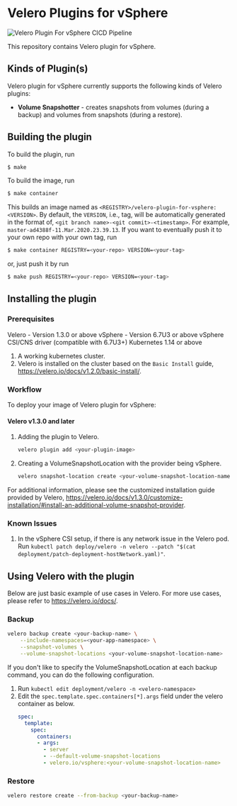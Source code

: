 # Velero Plugins for vSphere 

![Velero Plugin For vSphere CICD Pipeline](https://github.com/vmware-tanzu/velero-plugin-for-vsphere/workflows/Velero%20Plugin%20For%20vSphere%20CICD%20Pipeline/badge.svg)

This repository contains Velero plugin for vSphere.

## Kinds of Plugin(s)

Velero plugin for vSphere currently supports the following kinds of Velero plugins:

- **Volume Snapshotter** - creates snapshots from volumes (during a backup) and volumes from snapshots (during a restore).


## Building the plugin

To build the plugin, run

```bash
$ make
```

To build the image, run

```bash
$ make container
```

This builds an image named as `<REGISTRY>/velero-plugin-for-vsphere:<VERSION>`.
By default, the `VERSION`, i.e., tag, will be automatically generated in the format of,
`<git branch name>-<git commit>-<timestamp>`. For example, `master-ad4388f-11.Mar.2020.23.39.13`.
If you want to eventually push it to your own repo with your own tag, run

```bash
$ make container REGISTRY=<your-repo> VERSION=<your-tag>
```
or, just push it by run
```bash
$ make push REGISTRY=<your-repo> VERSION=<your-tag>
```

## Installing the plugin

### Prerequisites


Velero - Version 1.3.0 or above
vSphere - Version 6.7U3 or above
vSphere CSI/CNS driver (compatible with 6.7U3+)
Kubernetes 1.14 or above

1. A working kubernetes cluster.
2. Velero is installed on the cluster based on the `Basic Install` guide, https://velero.io/docs/v1.2.0/basic-install/.

### Workflow

To deploy your image of Velero plugin for vSphere:

#### Velero v1.3.0 and later
1. Adding the plugin to Velero.
    ```bash
    velero plugin add <your-plugin-image>
    ```
2. Creating a VolumeSnapshotLocation with the provider being vSphere.
    ```bash
    velero snapshot-location create <your-volume-snapshot-location-name> --provider velero.io/vsphere
    ```
    
For additional information, please see the customized installation guide provided by Velero, 
https://velero.io/docs/v1.3.0/customize-installation/#install-an-additional-volume-snapshot-provider.

### Known Issues
1. In the vSphere CSI setup, if there is any network issue in the Velero pod. Run `kubectl patch deploy/velero -n velero --patch "$(cat deployment/patch-deployment-hostNetwork.yaml)"`.


## Using Velero with the plugin
Below are just basic example of use cases in Velero. For more use cases, please refer to https://velero.io/docs/.
### Backup
```bash
velero backup create <your-backup-name> \
    --include-namespaces=<your-app-namespace> \
    --snapshot-volumes \
    --volume-snapshot-locations <your-volume-snapshot-location-name>
```
If you don't like to specify the VolumeSnapshotLocation at each backup command,
you can do the following configuration.
1. Run `kubectl edit deployment/velero -n <velero-namespace>`
2. Edit the `spec.template.spec.containers[*].args` field under the velero container as below.
    ```yaml
    spec:
      template:
        spec:
          containers:
          - args:
            - server
            - --default-volume-snapshot-locations
            - velero.io/vsphere:<your-volume-snapshot-location-name>
    ```
### Restore
```bash
velero restore create --from-backup <your-backup-name>
```
